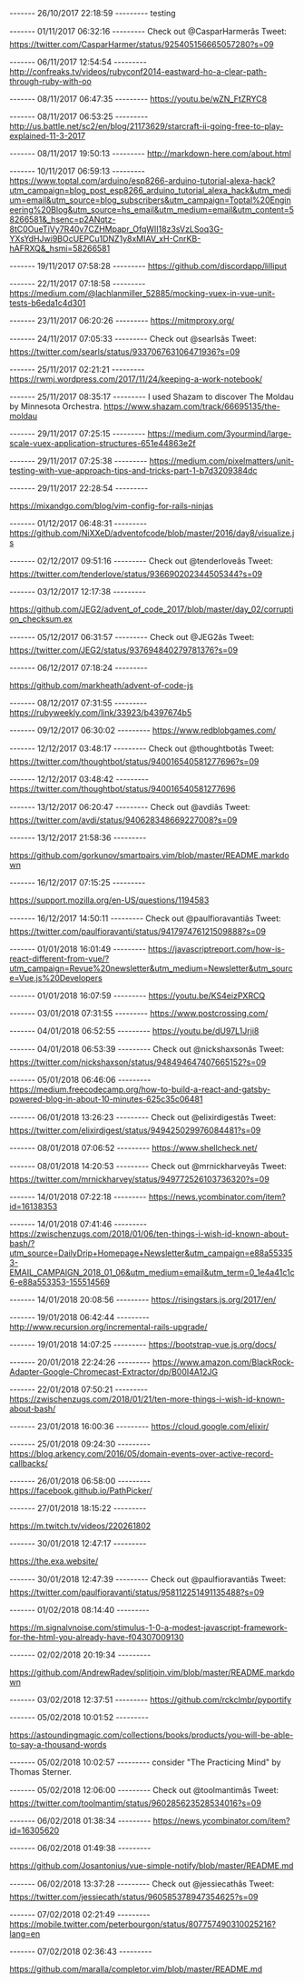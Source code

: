 
------- 26/10/2017 22:18:59 ---------
testing

------- 01/11/2017 06:32:16 ---------
Check out @CasparHarmerâs Tweet: https://twitter.com/CasparHarmer/status/925405156665057280?s=09

------- 06/11/2017 12:54:54 ---------
http://confreaks.tv/videos/rubyconf2014-eastward-ho-a-clear-path-through-ruby-with-oo

------- 08/11/2017 06:47:35 ---------
https://youtu.be/wZN_FtZRYC8

------- 08/11/2017 06:53:25 ---------
http://us.battle.net/sc2/en/blog/21173629/starcraft-ii-going-free-to-play-explained-11-3-2017

------- 08/11/2017 19:50:13 ---------
http://markdown-here.com/about.html

------- 10/11/2017 06:59:13 ---------
https://www.toptal.com/arduino/esp8266-arduino-tutorial-alexa-hack?utm_campaign=blog_post_esp8266_arduino_tutorial_alexa_hack&utm_medium=email&utm_source=blog_subscribers&utm_campaign=Toptal%20Engineering%20Blog&utm_source=hs_email&utm_medium=email&utm_content=58266581&_hsenc=p2ANqtz-8tC0OueTiVy7R40v7CZHMpapr_OfqWII18z3sVzLSoq3G-YXsYdHJwi9BOcUEPCu1DNZ1y8xMIAV_xH-CnrKB-hAFRXQ&_hsmi=58266581

------- 19/11/2017 07:58:28 ---------
https://github.com/discordapp/lilliput

------- 22/11/2017 07:18:58 ---------
https://medium.com/@lachlanmiller_52885/mocking-vuex-in-vue-unit-tests-b6eda1c4d301

------- 23/11/2017 06:20:26 ---------
https://mitmproxy.org/

------- 24/11/2017 07:05:33 ---------
Check out @searlsâs Tweet: https://twitter.com/searls/status/933706763106471936?s=09

------- 25/11/2017 02:21:21 ---------
https://rwmj.wordpress.com/2017/11/24/keeping-a-work-notebook/

------- 25/11/2017 08:35:17 ---------
I used Shazam to discover The Moldau by Minnesota Orchestra. https://www.shazam.com/track/66695135/the-moldau

------- 29/11/2017 07:25:15 ---------
https://medium.com/3yourmind/large-scale-vuex-application-structures-651e44863e2f

------- 29/11/2017 07:25:38 ---------
https://medium.com/pixelmatters/unit-testing-with-vue-approach-tips-and-tricks-part-1-b7d3209384dc

------- 29/11/2017 22:28:54 ---------

https://mixandgo.com/blog/vim-config-for-rails-ninjas

------- 01/12/2017 06:48:31 ---------
https://github.com/NiXXeD/adventofcode/blob/master/2016/day8/visualize.js

------- 02/12/2017 09:51:16 ---------
Check out @tenderloveâs Tweet: https://twitter.com/tenderlove/status/936690202344505344?s=09

------- 03/12/2017 12:17:38 ---------

https://github.com/JEG2/advent_of_code_2017/blob/master/day_02/corruption_checksum.ex

------- 05/12/2017 06:31:57 ---------
Check out @JEG2âs Tweet: https://twitter.com/JEG2/status/937694840279781376?s=09

------- 06/12/2017 07:18:24 ---------

https://github.com/markheath/advent-of-code-js

------- 08/12/2017 07:31:55 ---------
https://rubyweekly.com/link/33923/b4397674b5

------- 09/12/2017 06:30:02 ---------
https://www.redblobgames.com/

------- 12/12/2017 03:48:17 ---------
Check out @thoughtbotâs Tweet: https://twitter.com/thoughtbot/status/940016540581277696?s=09

------- 12/12/2017 03:48:42 ---------
https://twitter.com/thoughtbot/status/940016540581277696

------- 13/12/2017 06:20:47 ---------
Check out @avdiâs Tweet: https://twitter.com/avdi/status/940628348669227008?s=09

------- 13/12/2017 21:58:36 ---------

https://github.com/gorkunov/smartpairs.vim/blob/master/README.markdown

------- 16/12/2017 07:15:25 ---------

https://support.mozilla.org/en-US/questions/1194583

------- 16/12/2017 14:50:11 ---------
Check out @paulfioravantiâs Tweet: https://twitter.com/paulfioravanti/status/941797476121509888?s=09

------- 01/01/2018 16:01:49 ---------
https://javascriptreport.com/how-is-react-different-from-vue/?utm_campaign=Revue%20newsletter&utm_medium=Newsletter&utm_source=Vue.js%20Developers

------- 01/01/2018 16:07:59 ---------
https://youtu.be/KS4eizPXRCQ

------- 03/01/2018 07:31:55 ---------
https://www.postcrossing.com/

------- 04/01/2018 06:52:55 ---------
https://youtu.be/dU97L1Jrji8

------- 04/01/2018 06:53:39 ---------
Check out @nickshaxsonâs Tweet: https://twitter.com/nickshaxson/status/948494647407665152?s=09

------- 05/01/2018 06:46:06 ---------
https://medium.freecodecamp.org/how-to-build-a-react-and-gatsby-powered-blog-in-about-10-minutes-625c35c06481

------- 06/01/2018 13:26:23 ---------
Check out @elixirdigestâs Tweet: https://twitter.com/elixirdigest/status/949425029976084481?s=09

------- 08/01/2018 07:06:52 ---------
https://www.shellcheck.net/

------- 08/01/2018 14:20:53 ---------
Check out @mrnickharveyâs Tweet: https://twitter.com/mrnickharvey/status/949772526103736320?s=09

------- 14/01/2018 07:22:18 ---------
https://news.ycombinator.com/item?id=16138353

------- 14/01/2018 07:41:46 ---------
https://zwischenzugs.com/2018/01/06/ten-things-i-wish-id-known-about-bash/?utm_source=DailyDrip+Homepage+Newsletter&utm_campaign=e88a553353-EMAIL_CAMPAIGN_2018_01_06&utm_medium=email&utm_term=0_1e4a41c1c6-e88a553353-155514569

------- 14/01/2018 20:08:56 ---------
https://risingstars.js.org/2017/en/

------- 19/01/2018 06:42:44 ---------
http://www.recursion.org/incremental-rails-upgrade/

------- 19/01/2018 14:07:25 ---------
https://bootstrap-vue.js.org/docs/

------- 20/01/2018 22:24:26 ---------
https://www.amazon.com/BlackRock-Adapter-Google-Chromecast-Extractor/dp/B00I4A12JG

------- 22/01/2018 07:50:21 ---------
https://zwischenzugs.com/2018/01/21/ten-more-things-i-wish-id-known-about-bash/

------- 23/01/2018 16:00:36 ---------
https://cloud.google.com/elixir/

------- 25/01/2018 09:24:30 ---------
https://blog.arkency.com/2016/05/domain-events-over-active-record-callbacks/

------- 26/01/2018 06:58:00 ---------
https://facebook.github.io/PathPicker/

------- 27/01/2018 18:15:22 ---------

https://m.twitch.tv/videos/220261802

------- 30/01/2018 12:47:17 ---------

https://the.exa.website/

------- 30/01/2018 12:47:39 ---------
Check out @paulfioravantiâs Tweet: https://twitter.com/paulfioravanti/status/958112251491135488?s=09

------- 01/02/2018 08:14:40 ---------

https://m.signalvnoise.com/stimulus-1-0-a-modest-javascript-framework-for-the-html-you-already-have-f04307009130

------- 02/02/2018 20:19:34 ---------

https://github.com/AndrewRadev/splitjoin.vim/blob/master/README.markdown

------- 03/02/2018 12:37:51 ---------
https://github.com/rckclmbr/pyportify

------- 05/02/2018 10:01:52 ---------

https://astoundingmagic.com/collections/books/products/you-will-be-able-to-say-a-thousand-words

------- 05/02/2018 10:02:57 ---------
consider "The Practicing Mind" by Thomas Sterner.

------- 05/02/2018 12:06:00 ---------
Check out @toolmantimâs Tweet: https://twitter.com/toolmantim/status/960285623528534016?s=09

------- 06/02/2018 01:38:34 ---------
https://news.ycombinator.com/item?id=16305620

------- 06/02/2018 01:49:38 ---------

https://github.com/Josantonius/vue-simple-notify/blob/master/README.md

------- 06/02/2018 13:37:28 ---------
Check out @jessiecathâs Tweet: https://twitter.com/jessiecath/status/960585378947354625?s=09

------- 07/02/2018 02:21:49 ---------
https://mobile.twitter.com/peterbourgon/status/807757490310025216?lang=en

------- 07/02/2018 02:36:43 ---------

https://github.com/maralla/completor.vim/blob/master/README.md
